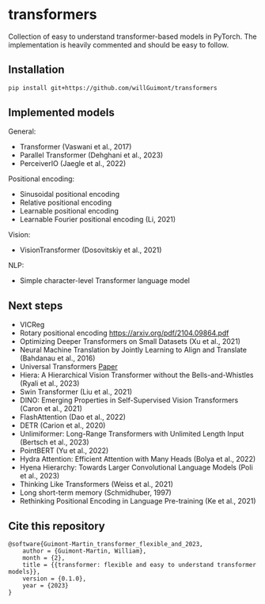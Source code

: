 # transformers

Collection of easy to understand transformer-based models in PyTorch.
The implementation is heavily commented and should be easy to follow.

## Installation

```bash
pip install git+https://github.com/willGuimont/transformers
```

## Implemented models

General:

- Transformer (Vaswani et al., 2017)
- Parallel Transformer (Dehghani et al., 2023)
- PerceiverIO (Jaegle et al., 2022)

Positional encoding:

- Sinusoidal positional encoding
- Relative positional encoding
- Learnable positional encoding
- Learnable Fourier positional encoding (Li, 2021)

Vision:

- VisionTransformer (Dosovitskiy et al., 2021)

NLP:

- Simple character-level Transformer language model

## Next steps

- VICReg
- Rotary positional encoding https://arxiv.org/pdf/2104.09864.pdf
- Optimizing Deeper Transformers on Small Datasets (Xu et al., 2021)
- Neural Machine Translation by Jointly Learning to Align and Translate (Bahdanau et al., 2016)
- Universal Transformers [Paper](https://arxiv.org/abs/2310.07096)
- Hiera: A Hierarchical Vision Transformer without the Bells-and-Whistles (Ryali et al., 2023)
- Swin Transformer (Liu et al., 2021)
- DINO: Emerging Properties in Self-Supervised Vision Transformers (Caron et al., 2021)
- FlashAttention (Dao et al., 2022)
- DETR (Carion et al., 2020)
- Unlimiformer: Long-Range Transformers with Unlimited Length Input (Bertsch et al., 2023)
- PointBERT (Yu et al., 2022)
- Hydra Attention: Efficient Attention with Many Heads (Bolya et al., 2022)
- Hyena Hierarchy: Towards Larger Convolutional Language Models (Poli et al., 2023)
- Thinking Like Transformers (Weiss et al., 2021)
- Long short-term memory (Schmidhuber, 1997)
- Rethinking Positional Encoding in Language Pre-training (Ke et al., 2021)

## Cite this repository

```
@software{Guimont-Martin_transformer_flexible_and_2023,
    author = {Guimont-Martin, William},
    month = {2},
    title = {{transformer: flexible and easy to understand transformer models}},
    version = {0.1.0},
    year = {2023}
}
```
